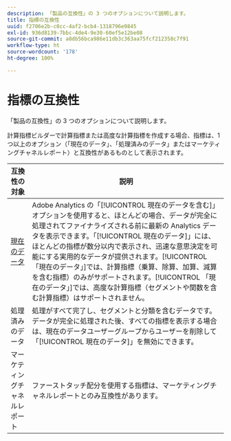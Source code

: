 ```yaml
---
description: 「製品の互換性」の 3 つのオプションについて説明します。
title: 指標の互換性
uuid: f2706e2b-c0cc-4af2-bcb4-1318796e9845
exl-id: 936d8139-7bbc-4de4-9e30-60ef5e12be08
source-git-commit: a8db56bca986e11db3c363aa75fcf212358c7f91
workflow-type: ht
source-wordcount: '178'
ht-degree: 100%

---
```


# 指標の互換性

「製品の互換性」の 3 つのオプションについて説明します。

計算指標ビルダーで計算指標または高度な計算指標を作成する場合、指標は、1 つ以上のオプション（「現在のデータ」、「処理済みのデータ」またはマーケティングチャネルレポート）と互換性があるものとして表示されます。

| 互換性の対象 | 説明 |
| --- | --- |
| [現在のデータ](https://experienceleague.adobe.com/docs/analytics/analyze/reports-analytics/current-data.html?lang=ja) | Adobe Analytics の「[!UICONTROL 現在のデータを含む]」オプションを使用すると、ほとんどの場合、データが完全に処理されてファイナライズされる前に最新の Analytics データを表示できます。「[!UICONTROL 現在のデータ]」には、ほとんどの指標が数分以内で表示され、迅速な意思決定を可能にする実用的なデータが提供されます。[!UICONTROL 「現在のデータ」]では、計算指標（乗算、除算、加算、減算を含む指標）のみがサポートされます。[!UICONTROL 「現在のデータ」]では、高度な計算指標（セグメントや関数を含む計算指標）はサポートされません。 |
| 処理済みのデータ | 処理がすべて完了し、セグメントと分類を含むデータです。データが完全に処理された後、すべての指標を表示する場合は、現在のデータユーザーグループからユーザーを削除して「[!UICONTROL 現在のデータ]」を無効にできます。 |
| マーケティングチャネルレポート | ファーストタッチ配分を使用する指標は、マーケティングチャネルレポートとのみ互換性があります。 |